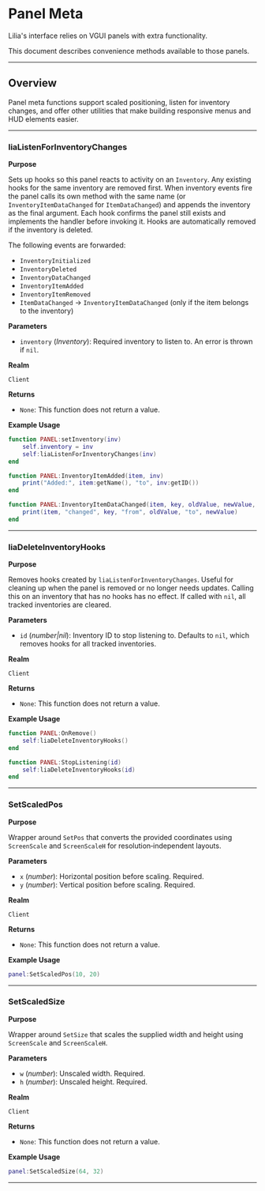 # Panel Meta

Lilia's interface relies on VGUI panels with extra functionality.

This document describes convenience methods available to those panels.

---

## Overview

Panel meta functions support scaled positioning, listen for inventory changes, and offer other utilities that make building responsive menus and HUD elements easier.

---

### liaListenForInventoryChanges

**Purpose**

Sets up hooks so this panel reacts to activity on an `Inventory`. Any existing hooks for the same inventory are removed first. When inventory events fire the panel calls its own method with the same name (or `InventoryItemDataChanged` for `ItemDataChanged`) and appends the inventory as the final argument. Each hook confirms the panel still exists and implements the handler before invoking it. Hooks are automatically removed if the inventory is deleted.

The following events are forwarded:

* `InventoryInitialized`
* `InventoryDeleted`
* `InventoryDataChanged`
* `InventoryItemAdded`
* `InventoryItemRemoved`
* `ItemDataChanged` → `InventoryItemDataChanged` (only if the item belongs to the inventory)

**Parameters**

* `inventory` (*Inventory*): Required inventory to listen to. An error is thrown if `nil`.

**Realm**

`Client`

**Returns**

* `None`: This function does not return a value.

**Example Usage**

```lua
function PANEL:setInventory(inv)
    self.inventory = inv
    self:liaListenForInventoryChanges(inv)
end

function PANEL:InventoryItemAdded(item, inv)
    print("Added:", item:getName(), "to", inv:getID())
end

function PANEL:InventoryItemDataChanged(item, key, oldValue, newValue, inv)
    print(item, "changed", key, "from", oldValue, "to", newValue)
end
```

---

### liaDeleteInventoryHooks

**Purpose**

Removes hooks created by `liaListenForInventoryChanges`. Useful for cleaning up when the panel is removed or no longer needs updates. Calling this on an inventory that has no hooks has no effect. If called with `nil`, all tracked inventories are cleared.

**Parameters**

* `id` (*number|nil*): Inventory ID to stop listening to. Defaults to `nil`, which removes hooks for all tracked inventories.

**Realm**

`Client`

**Returns**

* `None`: This function does not return a value.

**Example Usage**

```lua
function PANEL:OnRemove()
    self:liaDeleteInventoryHooks()
end

function PANEL:StopListening(id)
    self:liaDeleteInventoryHooks(id)
end
```

---

### SetScaledPos

**Purpose**

Wrapper around `SetPos` that converts the provided coordinates using
`ScreenScale` and `ScreenScaleH` for resolution‑independent layouts.

**Parameters**

* `x` (*number*): Horizontal position before scaling. Required.
* `y` (*number*): Vertical position before scaling. Required.

**Realm**

`Client`

**Returns**

* `None`: This function does not return a value.

**Example Usage**

```lua
panel:SetScaledPos(10, 20)
```

---

### SetScaledSize

**Purpose**

Wrapper around `SetSize` that scales the supplied width and height using
`ScreenScale` and `ScreenScaleH`.

**Parameters**

* `w` (*number*): Unscaled width. Required.
* `h` (*number*): Unscaled height. Required.

**Realm**

`Client`

**Returns**

* `None`: This function does not return a value.

**Example Usage**

```lua
panel:SetScaledSize(64, 32)
```

---

